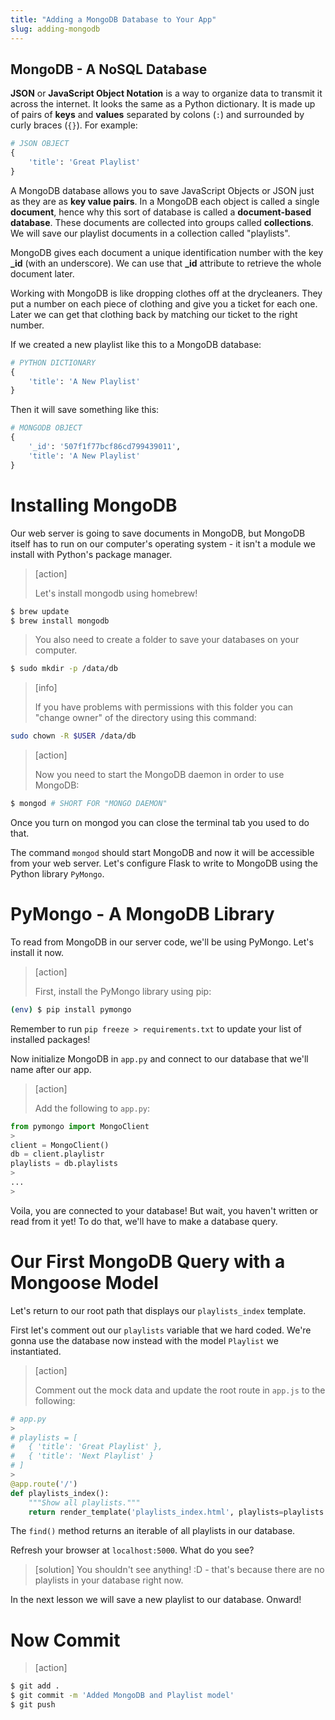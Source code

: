 ```yaml
---
title: "Adding a MongoDB Database to Your App"
slug: adding-mongodb
---
```


## MongoDB - A NoSQL Database

**JSON** or **JavaScript Object Notation** is a way to organize data to transmit it across the internet. It looks the same as a Python dictionary. It is made up of pairs of **keys** and **values** separated by colons (`:`) and surrounded by curly braces (`{}`). For example:

```python
# JSON OBJECT
{
    'title': 'Great Playlist'
}
```

A MongoDB database allows you to save JavaScript Objects or JSON just as they are as **key value pairs**. In a MongoDB each object is called a single **document**, hence why this sort of database is called a **document-based database**. These documents are collected into groups called **collections**. We will save our playlist documents in a collection called "playlists".

MongoDB gives each document a unique identification number with the key **_id** (with an underscore). We can use that **_id** attribute to retrieve the whole document later.

Working with MongoDB is like dropping clothes off at the drycleaners. They put a number on each piece of clothing and give you a ticket for each one. Later we can get that clothing back by matching our ticket to the right number.

If we created a new playlist like this to a MongoDB database:

```python
# PYTHON DICTIONARY
{
    'title': 'A New Playlist'
}
```

Then it will save something like this:

```python
# MONGODB OBJECT
{
    '_id': '507f1f77bcf86cd799439011',
    'title': 'A New Playlist'
}
```

# Installing MongoDB

Our web server is going to save documents in MongoDB, but MongoDB itself has to run on our computer's operating system - it isn't a module we install with Python's package manager.

> [action]
>
> Let's install mongodb using homebrew!
>
```bash
$ brew update
$ brew install mongodb
```
>
> You also need to create a folder to save your databases on your computer.
>
```bash
$ sudo mkdir -p /data/db
```

<!-- -->

> [info]
>
> If you have problems with permissions with this folder you can "change owner" of the directory using this command:
>
```bash
sudo chown -R $USER /data/db
```

<!-- -->

> [action]
>
> Now you need to start the MongoDB daemon in order to use MongoDB:
>
```bash
$ mongod # SHORT FOR "MONGO DAEMON"
```

Once you turn on mongod you can close the terminal tab you used to do that.

The command `mongod` should start MongoDB and now it will be accessible from your web server. Let's configure Flask to write to MongoDB using the Python library `PyMongo`.

# PyMongo - A MongoDB Library

To read from MongoDB in our server code, we'll be using PyMongo. Let's install it now.

> [action]
>
> First, install the PyMongo library using pip:
>
```bash
(env) $ pip install pymongo
```

Remember to run `pip freeze > requirements.txt` to update your list of installed packages!

Now initialize MongoDB in `app.py` and connect to our database that we'll name after our app.

> [action]
>
> Add the following to `app.py`:
>
```python
from pymongo import MongoClient
>
client = MongoClient()
db = client.playlistr
playlists = db.playlists
>
...
>
```

Voila, you are connected to your database! But wait, you haven't written or read from it yet! To do that, we'll have to make a database query.

# Our First MongoDB Query with a Mongoose Model

Let's return to our root path that displays our `playlists_index` template.

First let's comment out our `playlists` variable that we hard coded. We're gonna use the database now instead with the model `Playlist` we instantiated.

> [action]
>
> Comment out the mock data and update the root route in `app.js` to the following:
>
```python
# app.py
>
# playlists = [
#   { 'title': 'Great Playlist' },
#   { 'title': 'Next Playlist' }
# ]
>
@app.route('/')
def playlists_index():
    """Show all playlists."""
    return render_template('playlists_index.html', playlists=playlists.find())
```

The `find()` method returns an iterable of all playlists in our database.

Refresh your browser at `localhost:5000`. What do you see?

> [solution]
> You shouldn't see anything! :D - that's because there are no playlists in your database right now.

In the next lesson we will save a new playlist to our database. Onward!

# Now Commit

> [action]
>
>
```bash
$ git add .
$ git commit -m 'Added MongoDB and Playlist model'
$ git push
```
